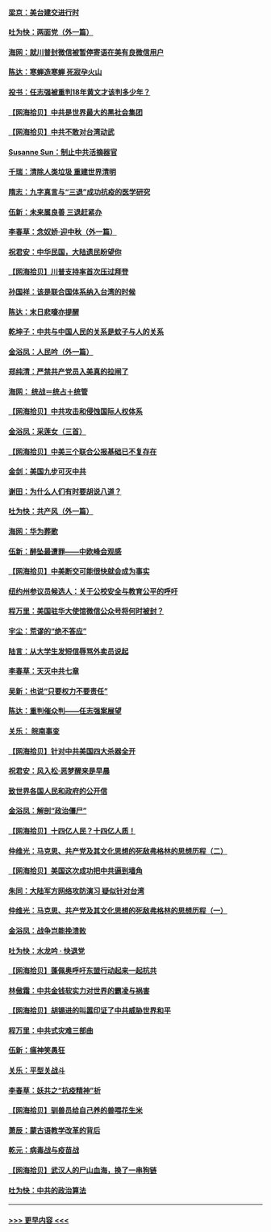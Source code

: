 #### [梁京：美台建交进行时](../pages/nsc993/n12424066.md?t=09240202) 
#### [吐为快：两面党（外一篇）](../pages/nsc993/n12424043.md?t=09240202) 
#### [海网：就川普封微信被暂停寄语在美有良微信用户](../pages/nsc993/n12424021.md?t=09240202) 
#### [陈达：寒蝉造寒蝉 死寂孕火山](../pages/nsc993/n12423958.md?t=09240202) 
#### [投书：任志强被重判18年黄文才该判多少年？](../pages/nsc993/n12423672.md?t=09240202) 
#### [【网海拾贝】中共是世界最大的黑社会集团](../pages/nsc993/n12423543.md?t=09240202) 
#### [【网海拾贝】中共不敢对台湾动武](../pages/nsc993/n12421418.md?t=09240202) 
#### [Susanne Sun：制止中共活摘器官](../pages/nsc993/n12419654.md?t=09240202) 
#### [千瑞：清除人类垃圾 重建世界清明](../pages/nsc993/n12419414.md?t=09240202) 
#### [隋志：九字真言与“三退”成功抗疫的医学研究](../pages/nsc993/n12419248.md?t=09240202) 
#### [伍新：未来属良善 三退赶紧办](../pages/nsc993/n12418496.md?t=09240202) 
#### [李春草：念奴娇·迎中秋（外一篇）](../pages/nsc993/n12418465.md?t=09240202) 
#### [祝君安：中华民国，大陆遗民盼望你](../pages/nsc993/n12418089.md?t=09240202) 
#### [【网海拾贝】川普支持率首次压过拜登](../pages/nsc993/n12418050.md?t=09240202) 
#### [孙国祥：该是联合国体系纳入台湾的时候](../pages/nsc993/n12417369.md?t=09240202) 
#### [陈达：末日悲嚎亦提醒](../pages/nsc993/n12416736.md?t=09240202) 
#### [乾坤子：中共与中国人民的关系是蚊子与人的关系](../pages/nsc993/n12416632.md?t=09240202) 
#### [金浴凤：人民吟（外一篇）](../pages/nsc993/n12416567.md?t=09240202) 
#### [郑纯清：严禁共产党员入美真的拉闸了](../pages/nsc993/n12416550.md?t=09240202) 
#### [海网： 统战＝统占＋统管](../pages/nsc993/n12416404.md?t=09240202) 
#### [【网海拾贝】中共攻击和侵蚀国际人权体系](../pages/nsc993/n12416250.md?t=09240202) 
#### [金浴凤：采莲女（三首）](../pages/nsc993/n12415517.md?t=09240202) 
#### [【网海拾贝】中美三个联合公报基础已不复存在](../pages/nsc993/n12415054.md?t=09240202) 
#### [金剑：美国九步可灭中共](../pages/nsc993/n12413183.md?t=09240202) 
#### [谢田：为什么人们有时要胡说八道？](../pages/nsc993/n12411861.md?t=09240202) 
#### [吐为快：共产风（外一篇）](../pages/nsc993/n12411761.md?t=09240202) 
#### [海网：华为葬歌](../pages/nsc993/n12410381.md?t=09240202) 
#### [伍新：醉坠最遭罪——中欧峰会观感](../pages/nsc993/n12410364.md?t=09240202) 
#### [【网海拾贝】中美断交可能很快就会成为事实](../pages/nsc993/n12409495.md?t=09240202) 
#### [纽约州参议员候选人：关于公校安全与教育公平的呼吁](../pages/nsc993/n12409228.md?t=09240202) 
#### [程万里：美国驻华大使馆微信公众号将何时被封？](../pages/nsc993/n12407397.md?t=09240202) 
#### [宇尘：荒谬的“绝不答应”](../pages/nsc993/n12407360.md?t=09240202) 
#### [陆言：从大学生发短信辱骂外卖员说起](../pages/nsc993/n12407285.md?t=09240202) 
#### [李春草：天灭中共七章](../pages/nsc993/n12406988.md?t=09240202) 
#### [吴新：也说“只要权力不要责任”](../pages/nsc993/n12406966.md?t=09240202) 
#### [陈达：重判催众判——任志强案展望](../pages/nsc993/n12404540.md?t=09240202) 
#### [关乐： 皖南事变](../pages/nsc993/n12404288.md?t=09240202) 
#### [【网海拾贝】针对中共美国四大杀器全开](../pages/nsc993/n12404172.md?t=09240202) 
#### [祝君安：风入松‧恶梦醒来是早晨](../pages/nsc993/n12401953.md?t=09240202) 
#### [致世界各国人民和政府的公开信](../pages/nsc993/n12401824.md?t=09240202) 
#### [金浴凤：解剖“政治僵尸”](../pages/nsc993/n12401808.md?t=09240202) 
#### [【网海拾贝】十四亿人民？十四亿人质！](../pages/nsc993/n12401708.md?t=09240202) 
#### [仲维光：马克思、共产党及其文化思想的死敌弗格林的思想历程（二）](../pages/nsc993/n12399107.md?t=09240202) 
#### [【网海拾贝】美国这次成功把中共逼到墙角](../pages/nsc993/n12400173.md?t=09240202) 
#### [朱同：大陆军方网络攻防演习 疑似针对台湾](../pages/nsc993/n12399868.md?t=09240202) 
#### [仲维光：马克思、共产党及其文化思想的死敌弗格林的思想历程（一）](../pages/nsc993/n12398341.md?t=09240202) 
#### [金浴凤：战争岂能挽溃败](../pages/nsc993/n12398855.md?t=09240202) 
#### [吐为快：水龙吟 · 快退党](../pages/nsc993/n12398849.md?t=09240202) 
#### [【网海拾贝】蓬佩奥呼吁东盟行动起来一起抗共](../pages/nsc993/n12398291.md?t=09240202) 
#### [林傲霜：中共金钱软实力对世界的霸凌与祸害](../pages/nsc993/n12397515.md?t=09240202) 
#### [【网海拾贝】胡锡进的叫嚣印证了中共威胁世界和平](../pages/nsc993/n12397455.md?t=09240202) 
#### [程万里：中共式灾难三部曲](../pages/nsc993/n12397106.md?t=09240202) 
#### [伍新：瘟神笑愚狂](../pages/nsc993/n12397052.md?t=09240202) 
#### [关乐：平型关战斗](../pages/nsc993/n12395387.md?t=09240202) 
#### [李春草：妖共之“抗疫精神”析](../pages/nsc993/n12395240.md?t=09240202) 
#### [【网海拾贝】驯兽员给自己养的兽喂花生米](../pages/nsc993/n12393919.md?t=09240202) 
#### [萧辰：蒙古语教学改革的背后](../pages/nsc993/n12393677.md?t=09240202) 
#### [乾元：病毒战与疫苗战](../pages/nsc993/n12393107.md?t=09240202) 
#### [【网海拾贝】武汉人的尸山血海，换了一串狗链](../pages/nsc993/n12393043.md?t=09240202) 
#### [吐为快：中共的政治算法](../pages/nsc993/n12390506.md?t=09240202) 

----
#### [ >>> 更早内容 <<< ](../indexes/nsc993-earlier.md)
